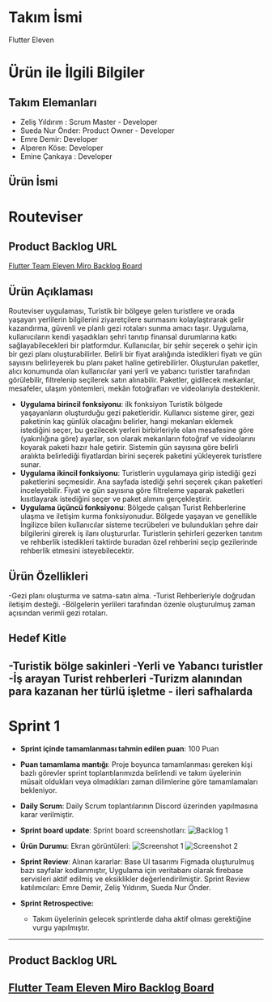 # **Takım İsmi**

Flutter Eleven

# Ürün ile İlgili Bilgiler

## Takım Elemanları
- Zeliş Yıldırım : Scrum Master - Developer
- Sueda Nur Önder: Product Owner - Developer
- Emre Demir: Developer
- Alperen Köse: Developer
- Emine Çankaya : Developer
## Ürün İsmi

# Routeviser

## Product Backlog URL

[Flutter Team Eleven Miro Backlog Board](https://miro.com/app/board/uXjVM9sDRfM=/)

## Ürün Açıklaması

Routeviser uygulaması, Turistik bir bölgeye gelen turistlere ve orada yaşayan yerlilerin bilgilerini ziyaretçilere sunmasını kolaylaştırarak gelir kazandırma, güvenli ve planlı gezi rotaları sunma amacı taşır. Uygulama, kullanıcıların kendi yaşadıkları şehri tanıtıp finansal durumlarına katkı sağlayabilecekleri bir platformdur. Kullanıcılar, bir şehir seçerek o şehir için bir gezi planı oluşturabilirler. Belirli bir fiyat aralığında istedikleri fiyatı ve gün sayısını belirleyerek bu planı paket haline getirebilirler. Oluşturulan paketler, alıcı konumunda olan kullanıcılar yani yerli ve yabancı turistler tarafından görülebilir, filtrelenip seçilerek satın alınabilir. Paketler, gidilecek mekanlar, mesafeler, ulaşım yöntemleri, mekân fotoğrafları ve videolarıyla desteklenir.

- **Uygulama birincil fonksiyonu**: ilk fonksiyon Turistik bölgede yaşayanların oluşturduğu gezi paketleridir. Kullanıcı sisteme girer, gezi paketinin kaç günlük olacağını belirler, hangi mekanları eklemek istediğini seçer, bu gezilecek yerleri birbirleriyle olan mesafesine göre (yakınlığına göre) ayarlar, son olarak mekanların fotoğraf ve videolarını koyarak paketi hazır hale getirir. Sistemin gün sayısına göre belirli aralıkta belirlediği fiyatlardan birini seçerek paketini yükleyerek turistlere sunar.
- **Uygulama ikincil fonksiyonu**: Turistlerin uygulamaya girip istediği gezi paketlerini seçmesidir. Ana sayfada istediği şehri seçerek çıkan paketleri inceleyebilir. Fiyat ve gün sayısına göre filtreleme yaparak paketleri kısıtlayarak istediğini seçer ve paket alımını gerçekleştirir.
- **Uygulama üçüncü fonksiyonu**: Bölgede çalışan Turist Rehberlerine ulaşma ve iletişim kurma fonksiyonudur. Bölgede yaşayan ve genellikle İngilizce bilen kullanıcılar sisteme tecrübeleri ve bulundukları şehre dair bilgilerini girerek iş ilanı oluştururlar. Turistlerin şehirleri gezerken tanıtım ve rehberlik istedikleri taktirde buradan özel rehberini seçip gezilerinde rehberlik etmesini isteyebilecektir.

## Ürün Özellikleri

-Gezi planı oluşturma ve satma-satın alma. 
-Turist Rehberleriyle doğrudan iletişim desteği.
-Bölgelerin yerlileri tarafından özenle oluşturulmuş zaman açısından verimli gezi rotaları.
## Hedef Kitle

-Turistik bölge sakinleri
-Yerli ve Yabancı turistler
-İş arayan Turist rehberleri
-Turizm alanından para kazanan her türlü işletme - ileri safhalarda
---

# Sprint 1

- **Sprint içinde tamamlanması tahmin edilen puan**: 100 Puan


- **Puan tamamlama mantığı**: Proje boyunca tamamlanması gereken kişi bazlı görevler sprint toplantılarımızda belirlendi ve takım üyelerinin müsait oldukları veya olmadıkları zaman dilimlerine göre tamamlamaları bekleniyor.

- **Daily Scrum**: Daily Scrum toplantılarının Discord üzerinden yapılmasına karar verilmiştir. 

- **Sprint board update**: Sprint board screenshotları: 
  ![Backlog 1](https://github.com/itsdemiremre/GoogleOUA-F11-Bootcamp2023/ProjectManagement/Sprint1Documents/backlog1.png) 

- **Ürün Durumu**: Ekran görüntüleri:
  ![Screenshot 1](https://github.com/itsdemiremre/GoogleOUA-F11-Bootcamp2023/ProjectManagement/Sprint1Documents/product1.png)
  ![Screenshot 2]( https://github.com/itsdemiremre/GoogleOUA-F11-Bootcamp2023/ProjectManagement/Sprint1Documents/product2.png)
- **Sprint Review**: 
Alınan kararlar: Base UI tasarımı Figmada oluşturulmuş bazı sayfalar kodlanmıştır, Uygulama için veritabanı olarak firebase servisleri aktif edilmiş ve eksiklikler değerlendirilmiştir. Sprint Review katılımcıları: Emre Demir, Zeliş Yıldırım, Sueda Nur Önder.

- **Sprint Retrospective:**
  - Takım üyelerinin gelecek sprintlerde daha aktif olması gerektiğine vurgu yapılmıştır.

---

## Product Backlog URL
[Flutter Team Eleven Miro Backlog Board](https://miro.com/app/board/uXjVM9sDRfM=/)
---

